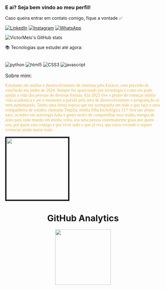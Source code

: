### E ai? Seja bem vindo ao meu  perfil!
<p>Caso queira entrar em contato comigo, fique a vontade ✅</p>

[![LinkedIn](https://img.shields.io/badge/LinkedIn-0077B5?style=for-the-badge&logo=linkedin&logoColor=white)](https://www.linkedin.com/in/victormelodesenvolvedor/)
[![Instagram](https://img.shields.io/badge/Instagram-E4405F?style=for-the-badge&logo=instagram&logoColor=white)](https://www.instagram.com/vettormelo_/)
[![WhatsApp](https://img.shields.io/badge/WhatsApp-25D366?style=for-the-badge&logo=whatsapp&logoColor=white)](https://wa.me/5511955984209)


![VictorMelo's GitHub stats](https://github-readme-stats.vercel.app/api?username=VetorMelo&show_icons=true&theme=radical)

📚 Tecnologias que estudei até agora:

<div style="display: inline_block"><br/>
    <img align="center" alt="python" src="https://img.shields.io/badge/Python-3776AB?style=for-the-badge&logo=python&logoColor=white"/>
    <img align="center" alt="html5" src="https://img.shields.io/badge/HTML5-E34F26?style=for-the-badge&logo=html5&logoColor=white"/>
    <img align="center" alt="CSS3" src="https://img.shields.io/badge/CSS3-1572B6?style=for-the-badge&logo=css3&logoColor=white"/>
    <img align="center" alt="javascript" src="https://img.shields.io/badge/JavaScript-F7DF1E?style=for-the-badge&logo=javascript&logoColor=black">
    
</div>

</br>
<font size = 3>Sobre mim:</font>

<font face=Calibri color=#eead2d>Estudante em análise e desenvolvimento de sistemas pela Estácio, com previsão de conclusão em junho de 2024. Sempre fui apaixonado por tecnologia e como ela pode ajudar a vida das pessoas de diversas formas. Em 2022 tive o prazer de começar minha vida academica e até o momento a paixão pela área de desenvolvimento e programção só vem aumentando. Tenho uma ótima esposa que me acompanha em tudo o que faço e uma companheira de estudos chamada Tequila, minha filha bichológica 11!! Sou um ariano nato, acredito em astrologia haha e gosto muito de compartilhar essa minha energia de áries para todo mundo em minha volta, sou uma pessoa extremamente grata por quem sou, por quem esta comigo e por viver tudo o que já vivi, que estou vivendo e espero vivenciar ainda muito mais. </font> 

<img border="4px" solid="#eead2d" width="200px" src=https://acegif.com/wp-content/uploads/cat-typing-9.gif>

<div align="center">
  <h1> <b> GitHub Analytics </b> </h1>
  
  <img height="180em" src="https://github-readme-stats.vercel.app/api/top-langs/?username=VetorMelo&layout=compact&langs_count=7&theme=radical"/></a>
</div>
